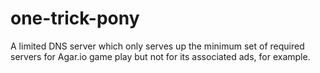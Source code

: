 # one-trick-pony
A limited DNS server which only serves up the minimum set of required servers for Agar.io game play but not for its associated ads, for example.
